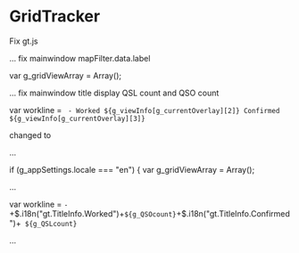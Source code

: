 # GridTracker

Fix gt.js

 ... fix mainwindow mapFilter.data.label
 
 var g_gridViewArray = Array();
 
 ... fix mainwindow title display QSL count and QSO count
 
 var workline = ` - Worked ${g_viewInfo[g_currentOverlay][2]} Confirmed ${g_viewInfo[g_currentOverlay][3]}`
 

changed to

 ...
 
  if (g_appSettings.locale === "en")
 { var g_gridViewArray = Array();
 
 ... 
 
 var workline = ` - `+$.i18n("gt.TitleInfo.Worked")+` ${g_QSOcount} `+$.i18n("gt.TitleInfo.Confirmed")+` ${g_QSLcount}`
 
 ...
 
